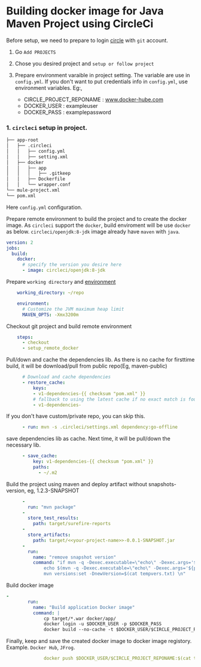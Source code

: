 # Building docker image for Java Maven Project using CircleCi

Before setup, we need to prepare to login [circle](https://circleci.com/vcs-authorize/) with `git` account.

1. Go `Add PROJECTS`
2. Chose you desired project and `setup or follow project`
3. Prepare environment varaible in project setting. The variable are use in `config.yml`. If you don't want to put credentials info in `config.yml`, use environment variables. Eg:,

   - CIRCLE_PROJECT_REPONAME : www.docker-hube.com
   - DOCKER_USER : exampleuser
   - DOCKER_PASS : examplepassword

### 1. `circleci` setup in project.

```bash
├── app-root
│   ├── .circleci
│   │   ├── config.yml
│   │   ├── setting.xml
│   ├── docker
│   │   ├── app  
│   │   │   ├── .gitkeep
│   │   ├── Dockerfile
│   │   └── wrapper.conf
└── mule-project.xml
└── pom.xml
```
Here `config.yml` configuration.

Prepare remote environment to build the project and to create the docker image. As `circleci` support the `docker`, build enviroment will be use `docker` as below.  `circleci/openjdk:8-jdk` image already have `maven` with `java`.

```yml
version: 2
jobs:
  build:
    docker:
      # specify the version you desire here
      - image: circleci/openjdk:8-jdk  
```

Prepare `working directory` and [environment](https://circleci.com/docs/2.0/java-oom/)

```yml
    working_directory: ~/repo

    environment:
      # Customize the JVM maximum heap limit
      MAVEN_OPTS: -Xmx3200m
```

Checkout git project and build remote environment

```yml
    steps:
      - checkout
      - setup_remote_docker
```
Pull/down and cache the dependencies lib. As there is no cache for firsttime build, it will be download/pull from public repo(Eg, maven-public)

```yml
      # Download and cache dependencies
      - restore_cache:
          keys:
          - v1-dependencies-{{ checksum "pom.xml" }}
          # fallback to using the latest cache if no exact match is found
          - v1-dependencies-
```
If you don't have custom/private repo, you can skip this.

```yml
      - run: mvn -s .circleci/settings.xml dependency:go-offline
```
save dependencies lib as cache. Next time, it will be pull/down the necessary lib.

```yml
      - save_cache:
          key: v1-dependencies-{{ checksum "pom.xml" }}
          paths:
            - ~/.m2
```
Build the project using maven and deploy artifact without snapshots-version, eg, 1.2.3-SNAPSHOT
   
```yml
      - 
        run: "mvn package"
      - 
        store_test_results: 
          path: target/surefire-reports
      - 
        store_artifacts: 
          path: target/<<your-project-name>>-0.0.1-SNAPSHOT.jar
      - 
        run: 
          name: "remove snapshot version"
          command: "if mvn -q -Dexec.executable=\"echo\" -Dexec.args='${project.version}' --non-recursive exec:exec | grep -q \"SNAPSHOT\"; then mvn versions:set -DremoveSnapshot; fi;\n\
              echo $(mvn -q -Dexec.executable=\"echo\" -Dexec.args='${project.version}' --non-recursive exec:exec)-$(echo $CIRCLE_SHA1 | cut -c -7)-$CIRCLE_BUILD_NUM > tempvers.txt\n\
              mvn versions:set -DnewVersion=$(cat tempvers.txt) \n"    
```

Build docker image
```yml
- 
        run: 
          name: "Build application Docker image"
          command: |
              cp target/*.war docker/app/
              docker login -u $DOCKER_USER -p $DOCKER_PASS
              docker build --no-cache -t $DOCKER_USER/$CIRCLE_PROJECT_REPONAME:$(cat tempvers.txt) docker
```
Finally, keep and save the created docker image to docker image registory. Example. `Docker Hub`, `JFrog`.
```yml
              docker push $DOCKER_USER/$CIRCLE_PROJECT_REPONAME:$(cat tempvers.txt)
```

